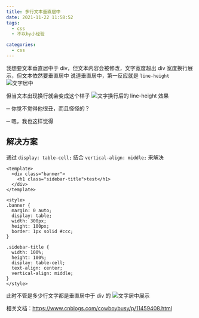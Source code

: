 ```yaml
---
title: 多行文本垂直居中
date: 2021-11-22 11:58:52
tags: 
  - css
  - 不以by小经验

categories: 
  - css
---
```

我想要文本垂直居中于 div，但文本内容会被修改，文字宽度超出 div 宽度换行展示，但文本依然要垂直居中
说道垂直居中，第一反应就是 `line-height`
![文字居中](https://cdn.jsdelivr.net/gh/Melanie618/CDN@v1.1/images/css/align.jpg?raw=true)

但当文本出现换行就会变成这个样子
![文字换行后的 line-height 效果](https://cdn.jsdelivr.net/gh/Melanie618/CDN@v1.1/images/css/go-beyond.jpg?raw=true)

─ 你觉不觉得他很丑，而且怪怪的？

─ 嗯，我也这样觉得

## 解决方案
通过 `display: table-cell;` 结合 `vertical-align: middle;` 来解决

```vue
<template>
  <div class="banner">
    <h1 class="sidebar-title">test</h1>
  </div>
</template>

<style>
.banner {
  margin: 0 auto;
  display: table;
  width: 300px;
  height: 100px;
  border: 1px solid #ccc;
}

.sidebar-title {
  width: 100%;
  height: 100%;
  display: table-cell;
  text-align: center;
  vertical-align: middle;
}
</style>
```
此时不管是多少行文字都是垂直居中于 div 的
![文字居中展示](https://cdn.jsdelivr.net/gh/Melanie618/CDN@v1.1/images/css/banner.jpg?raw=true)

相关文档：https://www.cnblogs.com/cowboybusy/p/11459408.html